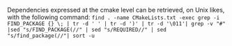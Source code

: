 
Dependencies expressed at the cmake level can be retrieved, on Unix likes, with the following command:
  `find . -name CMakeLists.txt -exec grep -i FIND_PACKAGE {} \; | tr -d ' ' | tr -d ')' | tr -d '\011'| grep -v "#" |sed "s/FIND_PACKAGE(//" | sed "s/REQUIRED//" | sed "s/find_package(//"| sort -u`
